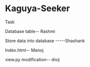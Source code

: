 # Kaguya-Seeker

Task

Database table-- Rashmi 

Store data into database -----Shashank 

Index.html-- Manoj

view.py modification-- divij
